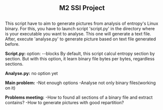 <center><h2>M2 SSI Project<h2></center>

This script have to aim to generate pictures from analysis of entropy's Linux binary.
For this, you have to launch script 'script.py' in the directory where is your executable you want to analyse. This one will generate a text file.
After, execute  'analyse.py' to generate picture based on text file generated before.

<b>Script.py:</b>
  option: --blocks
     By default, this script calcul entropy section by section. But with this option, it learn binary file bytes per bytes, regardless sections.
     
<b>Analyse.py:</b> no option yet

<b>Main problem:</b>
  -Not enough options
  -Analyse not only binary files(working on it)
  
  
<b>Problems meeting:</b>
  -How to found all sections of a binary file and extract contains?
  -How to generate pictures with good repartition?
